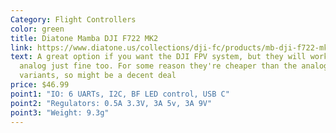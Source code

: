 ```yaml
---
Category: Flight Controllers
color: green
title: Diatone Mamba DJI F722 MK2
link: https://www.diatone.us/collections/dji-fc/products/mb-dji-f722-mk2-fc
text: A great option if you want the DJI FPV system, but they will work with
  analog just fine too. For some reason they're cheaper than the analog
  variants, so might be a decent deal
price: $46.99
point1: "IO: 6 UARTs, I2C, BF LED control, USB C"
point2: "Regulators: 0.5A 3.3V, 3A 5v, 3A 9V"
point3: "Weight: 9.3g"
---
```

